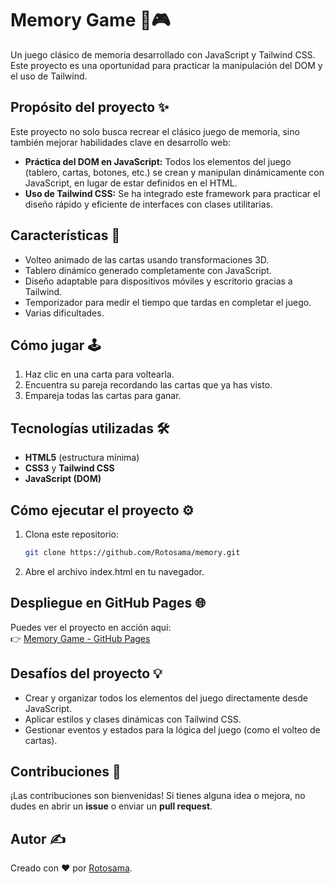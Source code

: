 # Memory Game 🧠🎮

Un juego clásico de memoria desarrollado con JavaScript y Tailwind CSS. Este proyecto es una oportunidad para practicar la manipulación del DOM y el uso de Tailwind.

## Propósito del proyecto ✨
Este proyecto no solo busca recrear el clásico juego de memoria, sino también mejorar habilidades clave en desarrollo web:
- **Práctica del DOM en JavaScript:** Todos los elementos del juego (tablero, cartas, botones, etc.) se crean y manipulan dinámicamente con JavaScript, en lugar de estar definidos en el HTML.
- **Uso de Tailwind CSS:** Se ha integrado este framework para practicar el diseño rápido y eficiente de interfaces con clases utilitarias.

## Características 🚀
- Volteo animado de las cartas usando transformaciones 3D.
- Tablero dinámico generado completamente con JavaScript.
- Diseño adaptable para dispositivos móviles y escritorio gracias a Tailwind.
- Temporizador para medir el tiempo que tardas en completar el juego.
- Varias dificultades.

## Cómo jugar 🕹️
1. Haz clic en una carta para voltearla.
2. Encuentra su pareja recordando las cartas que ya has visto.
3. Empareja todas las cartas para ganar.

## Tecnologías utilizadas 🛠️
- **HTML5** (estructura mínima)
- **CSS3** y **Tailwind CSS**
- **JavaScript (DOM)**

## Cómo ejecutar el proyecto ⚙️
1. Clona este repositorio:
   ```bash
   git clone https://github.com/Rotosama/memory.git

2. Abre el archivo index.html en tu navegador.

## Despliegue en GitHub Pages 🌐
Puedes ver el proyecto en acción aquí:  
👉 [Memory Game - GitHub Pages](https://rotosama.github.io/memory/)

## Desafíos del proyecto 💡
- Crear y organizar todos los elementos del juego directamente desde JavaScript.
- Aplicar estilos y clases dinámicas con Tailwind CSS.
- Gestionar eventos y estados para la lógica del juego (como el volteo de cartas).

## Contribuciones 🤝
¡Las contribuciones son bienvenidas! Si tienes alguna idea o mejora, no dudes en abrir un **issue** o enviar un **pull request**.

## Autor ✍️
Creado con ❤️ por [Rotosama](https://github.com/Rotosama).
